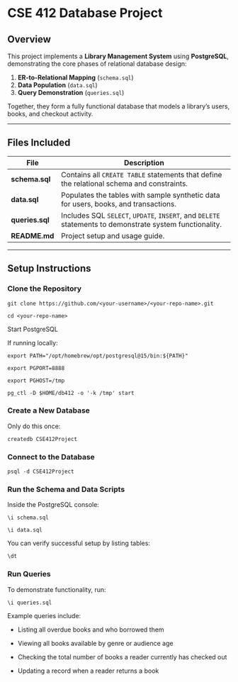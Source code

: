 # CSE 412 Database Project

## Overview
This project implements a **Library Management System** using **PostgreSQL**, demonstrating the core phases of relational database design:
1. **ER-to-Relational Mapping** (`schema.sql`)
2. **Data Population** (`data.sql`)
3. **Query Demonstration** (`queries.sql`)

Together, they form a fully functional database that models a library’s users, books, and checkout activity.

---

## Files Included
| File | Description |
|------|--------------|
| **schema.sql** | Contains all `CREATE TABLE` statements that define the relational schema and constraints. |
| **data.sql** | Populates the tables with sample synthetic data for users, books, and transactions. |
| **queries.sql** | Includes SQL `SELECT`, `UPDATE`, `INSERT`, and `DELETE` statements to demonstrate system functionality. |
| **README.md** | Project setup and usage guide. |

---

## Setup Instructions

### Clone the Repository
``git clone https://github.com/<your-username>/<your-repo-name>.git``

``cd <your-repo-name>``

Start PostgreSQL

If running locally:

``export PATH="/opt/homebrew/opt/postgresql@15/bin:${PATH}"``

``export PGPORT=8888``

``export PGHOST=/tmp``

``pg_ctl -D $HOME/db412 -o '-k /tmp' start``

### Create a New Database

Only do this once:

``createdb CSE412Project``

### Connect to the Database
``psql -d CSE412Project``

### Run the Schema and Data Scripts

Inside the PostgreSQL console:

``\i schema.sql``

``\i data.sql``


You can verify successful setup by listing tables:

``\dt``

### Run Queries

To demonstrate functionality, run:

``\i queries.sql``

Example queries include:

 - Listing all overdue books and who borrowed them

 - Viewing all books available by genre or audience age

 - Checking the total number of books a reader currently has checked out

 - Updating a record when a reader returns a book
